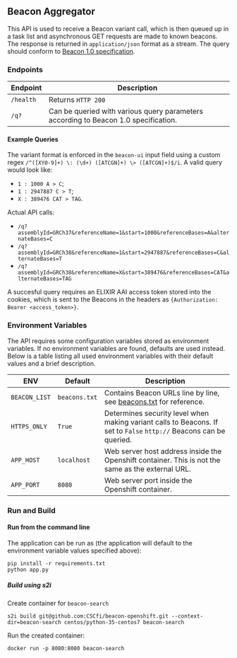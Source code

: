 ## Beacon Aggregator

This API is used to receive a Beacon variant call, which is then queued up in a task list and asynchronous GET requests are made to known beacons. The response is returned in `application/json` format as a stream. The query should conform to [Beacon 1.0 specification](https://github.com/ga4gh-beacon/specification/blob/master/beacon.md).

### Endpoints
| Endpoint | Description |
| --- | --- |
| `/health` | Returns `HTTP 200` |
| `/q?` | Can be queried with various query parameters according to Beacon 1.0 specification. |

#### Example Queries
The variant format is enforced in the `beacon-ui` input field using a custom regex `/^([XY0-9]+) \: (\d+) ([ATCGN]+) \> ([ATCGN]+)$/i`.
A valid query would look like:
 * `1 : 1000 A > C`;
 * `1 : 2947887 C > T`;
 * `X : 389476 CAT > TAG`.

Actual API calls:
* `/q?assemblyId=GRCh37&referenceName=1&start=1000&referenceBases=A&alternateBases=C`
* `/q?assemblyId=GRCh38&referenceName=1&start=2947887&referenceBases=C&alternateBases=T`
* `/q?assemblyId=GRCh38&referenceName=X&start=389476&referenceBases=CAT&alternateBases=TAG`


A succesful query requires an ELIXIR AAI access token stored into the cookies, which is sent to the Beacons in the headers as `{Authorization: Bearer <access_token>}`.

### Environment Variables
The API requires some configuration variables stored as environment variables. If no environment variables are found, defaults are used instead. Below is a table listing all used environment variables with their default values and a brief description.

| ENV | Default | Description |
| --- | --- | --- |
| `BEACON_LIST` | `beacons.txt` | Contains Beacon URLs line by line, see [beacons.txt](https://github.com/CSCfi/beacon-openshift/blob/master/beacon-aggregator/beacons.txt) for reference. |
| `HTTPS_ONLY` | `True` | Determines security level when making variant calls to Beacons. If set to `False` `http://` Beacons can be queried. |
| `APP_HOST` | `localhost` | Web server host address inside the Openshift container. This is not the same as the external URL. |
| `APP_PORT` | `8080` | Web server port inside the Openshift container. |

### Run and Build

#### Run from the command line

The application can be run as (the application will default to the environment variable values specified above):

```
pip install -r requirements.txt
python app.py
```

##### Build using s2i

Create container for `beacon-search`
```
s2i build git@github.com:CSCfi/beacon-openshift.git --context-dir=beacon-search centos/python-35-centos7 beacon-search
```

Run the created container:
```
docker run -p 8080:8080 beacon-search
```
